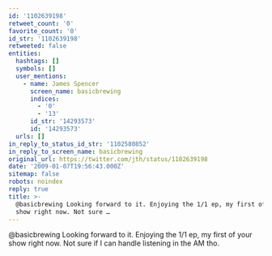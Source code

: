 ```yaml
---
id: '1102639198'
retweet_count: '0'
favorite_count: '0'
id_str: '1102639198'
retweeted: false
entities:
  hashtags: []
  symbols: []
  user_mentions:
    - name: James Spencer
      screen_name: basicbrewing
      indices:
        - '0'
        - '13'
      id_str: '14293573'
      id: '14293573'
  urls: []
in_reply_to_status_id_str: '1102580852'
in_reply_to_screen_name: basicbrewing
original_url: https://twitter.com/jth/status/1102639198
date: '2009-01-07T19:56:43.000Z'
sitemap: false
robots: noindex
reply: true
title: >-
  @basicbrewing Looking forward to it. Enjoying the 1/1 ep, my first of your
  show right now. Not sure …
---
```


@basicbrewing Looking forward to it. Enjoying the 1/1 ep, my first of your show right now. Not sure if I can handle listening in the AM tho.